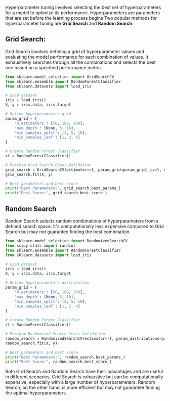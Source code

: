 Hyperparameter tuning involves selecting the best set of hyperparameters for a model to optimize its performance. Hyperparameters are parameters that are set before the learning process begins
Two popular methods for hyperparameter tuning are **Grid Search** and **Random Search**.

## Grid Search:

Grid Search involves defining a grid of hyperparameter values and evaluating the model performance for each combination of values. It exhaustively searches through all the combinations and selects the best one based on a specified performance metric.

```python
from sklearn.model_selection import GridSearchCV
from sklearn.ensemble import RandomForestClassifier
from sklearn.datasets import load_iris

# Load dataset
iris = load_iris()
X, y = iris.data, iris.target

# Define hyperparameters grid
param_grid = {
    'n_estimators': [50, 100, 200],
    'max_depth': [None, 5, 10],
    'min_samples_split': [2, 5, 10],
    'min_samples_leaf': [1, 2, 4]
}

# Create Random Forest Classifier
rf = RandomForestClassifier()

# Perform Grid Search Cross-Validation
grid_search = GridSearchCV(estimator=rf, param_grid=param_grid, cv=5, n_jobs=-1, verbose=2)
grid_search.fit(X, y)

# Best parameters and best score
print("Best Parameters:", grid_search.best_params_)
print("Best Score:", grid_search.best_score_)
```

## Random Search

Random Search selects random combinations of hyperparameters from a defined search space. It's computationally less expensive compared to Grid Search but may not guarantee finding the best combination.

```python
from sklearn.model_selection import RandomizedSearchCV
from scipy.stats import randint
from sklearn.ensemble import RandomForestClassifier
from sklearn.datasets import load_iris

# Load dataset
iris = load_iris()
X, y = iris.data, iris.target

# Define hyperparameters distribution
param_grid = {
    'n_estimators': [50, 100, 200],
    'max_depth': [None, 5, 10],
    'min_samples_split': [2, 5, 10],
    'min_samples_leaf': [1, 2, 4]
}

# Create Random Forest Classifier
rf = RandomForestClassifier()

# Perform Randomized Search Cross-Validation
random_search = RandomizedSearchCV(estimator=rf, param_distributions=param_dist, n_iter=100, cv=5, n_jobs=-1, verbose=2)
random_search.fit(X, y)

# Best parameters and best score
print("Best Parameters:", random_search.best_params_)
print("Best Score:", random_search.best_score_)
```

Both Grid Search and Random Search have their advantages and are useful in different scenarios. Grid Search is exhaustive but can be computationally expensive, especially with a large number of hyperparameters. Random Search, on the other hand, is more efficient but may not guarantee finding the optimal hyperparameters.
